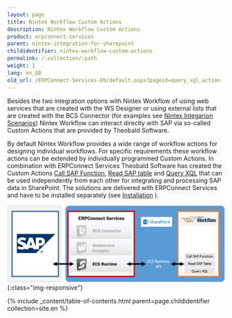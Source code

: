 ```yaml
---
layout: page
title: Nintex Workflow Custom Actions
description: Nintex Workflow Custom Actions
product: erpconnect-services
parent: nintex-integration-for-sharepoint
childidentifier: nintex-workflow-custom-actions
permalink: /:collection/:path
weight: 1
lang: en_GB
old_url: /ERPConnect-Services-EN/default.aspx?pageid=query_xql_action
---
```


Besides the two integration options with Nintex Workflow of using web services that are created with the WS Designer or using external lists that are created with the BCS Connector (for examples see [Nintex Integarion Scenarios]()) Nintex Workflow can interact directly with SAP via so-called Custom Actions that are provided by Theobald Software.

By default Nintex Workflow provides a wide range of workflow actions for designing individual workflows. For specific requirements these workflow actions can be extended by individually programmed Custom Actions. In combination with ERPConnect Services Theobald Software has created the Custom Actions [Call SAP Function](), [Read SAP table]() and [Query XQL]() that can be used independently from each other for integrating and processing SAP data in SharePoint. The solutions are delivered with ERPConnect Services and have to be installed separately (see [Installation]() ). 


![ECS-Nintex-Integration2](/img/content/ECS-Nintex-Integration2.png){:class="img-responsive"}

{% include _content/table-of-contents.html parent=page.childidentifier collection=site.en %}